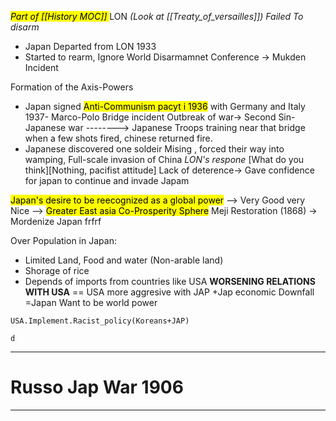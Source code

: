 
<mark class="hltr-grey">*Part of [[History MOC]]* </mark>
LON *(Look at [[Treaty_of_versailles]])* _Failed To disarm_ 
- Japan Departed from LON 1933
- Started to rearm, Ignore World Disarmamnet Conference 
-> Mukden Incident

Formation of the Axis-Powers
- Japan signed <mark class="hltr-green">Anti-Communism pacyt i 1936</mark> with Germany and Italy
1937- Marco-Polo Bridge incident Outbreak of war-> Second Sin-Japanese war
--------> Japanese Troops training near that bridge when a few shots fired, chinese returned fire.
- Japanese discovered one soldeir Mising , forced their way into wamping, Full-scale invasion of China
_LON's respone_ [What do you think][Nothing, pacifist attitude] 
Lack of deterence-> Gave confidence for japan to continue and invade Japam

<mark class="hltr-orange">
Japan's desire to be reecognized as a global power</mark>  --> Very Good very Nice --> <mark class="hltr-cyan">Greater East asia Co-Prosperity Sphere</mark>
Meji Restoration (1868) -> Mordenize Japan frfrf

Over Population in Japan:
- Limited Land, Food and water (Non-arable land)
- Shorage of rice
- Depends of imports from countries like USA
**WORSENING RELATIONS WITH USA** == USA more aggresive with JAP +Jap economic Downfall =Japan Want to be world power
```
USA.Implement.Racist_policy(Koreans+JAP)
```
`d` 
 
--- ---------------------------------------------------------------------
# Russo Jap War 1906

--- 
